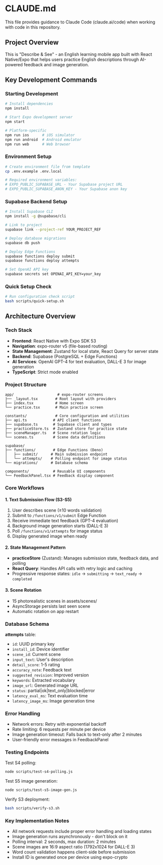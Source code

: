 # CLAUDE.md

This file provides guidance to Claude Code (claude.ai/code) when working with code in this repository.

## Project Overview

This is "Describe & See" - an English learning mobile app built with React Native/Expo that helps users practice English descriptions through AI-powered feedback and image generation.

## Key Development Commands

### Starting Development
```bash
# Install dependencies
npm install

# Start Expo development server
npm start

# Platform-specific
npm run ios      # iOS simulator
npm run android  # Android emulator
npm run web      # Web browser
```

### Environment Setup
```bash
# Create environment file from template
cp .env.example .env.local

# Required environment variables:
# EXPO_PUBLIC_SUPABASE_URL - Your Supabase project URL
# EXPO_PUBLIC_SUPABASE_ANON_KEY - Your Supabase anon key
```

### Supabase Backend Setup
```bash
# Install Supabase CLI
npm install -g @supabase/cli

# Link to project
supabase link --project-ref YOUR_PROJECT_REF

# Deploy database migrations
supabase db push

# Deploy Edge Functions
supabase functions deploy submit
supabase functions deploy attempts

# Set OpenAI API key
supabase secrets set OPENAI_API_KEY=your_key
```

### Quick Setup Check
```bash
# Run configuration check script
bash scripts/quick-setup.sh
```

## Architecture Overview

### Tech Stack
- **Frontend**: React Native with Expo SDK 53
- **Navigation**: expo-router v5 (file-based routing)
- **State Management**: Zustand for local state, React Query for server state
- **Backend**: Supabase (PostgreSQL + Edge Functions)
- **AI Services**: OpenAI GPT-4 for text evaluation, DALL-E 3 for image generation
- **TypeScript**: Strict mode enabled

### Project Structure
```
app/                    # expo-router screens
├── _layout.tsx        # Root layout with providers
├── index.tsx          # Home screen
└── practice.tsx       # Main practice screen

constants/             # Core configuration and utilities
├── api.ts            # API client functions
├── supabase.ts       # Supabase client and types
├── practiceStore.ts  # Zustand store for practice state
├── sceneManager.ts   # Scene rotation logic
└── scenes.ts         # Scene data definitions

supabase/
├── functions/        # Edge Functions (Deno)
│   ├── submit/      # Main submission endpoint
│   └── attempts/    # Polling endpoint for image status
└── migrations/      # Database schema

components/           # Reusable UI components
└── FeedbackPanel.tsx # Feedback display component
```

### Core Workflows

#### 1. Text Submission Flow (S3-S5)
1. User describes scene (≥10 words validation)
2. Submit to `/functions/v1/submit` Edge Function
3. Receive immediate text feedback (GPT-4 evaluation)
4. Background image generation starts (DALL-E 3)
5. Poll `/functions/v1/attempts` for image status
6. Display generated image when ready

#### 2. State Management Pattern
- **practiceStore** (Zustand): Manages submission state, feedback data, and polling
- **React Query**: Handles API calls with retry logic and caching
- Progressive response states: `idle` → `submitting` → `text_ready` → `completed`

#### 3. Scene Rotation
- 15 photorealistic scenes in assets/scenes/
- AsyncStorage persists last seen scene
- Automatic rotation on app restart

### Database Schema

**attempts** table:
- `id`: UUID primary key
- `install_id`: Device identifier
- `scene_id`: Current scene
- `input_text`: User's description
- `detail_score`: 1-5 rating
- `accuracy_note`: Feedback text
- `suggested_revision`: Improved version
- `keywords`: Extracted vocabulary
- `image_url`: Generated image URL
- `status`: partial|ok|text_only|blocked|error
- `latency_eval_ms`: Text evaluation time
- `latency_image_ms`: Image generation time

### Error Handling

- Network errors: Retry with exponential backoff
- Rate limiting: 6 requests per minute per device
- Image generation timeout: Falls back to text-only after 2 minutes
- User-friendly error messages in FeedbackPanel

### Testing Endpoints

Test S4 polling:
```bash
node scripts/test-s4-polling.js
```

Test S5 image generation:
```bash
node scripts/test-s5-image-gen.js
```

Verify S3 deployment:
```bash
bash scripts/verify-s3.sh
```

### Key Implementation Notes

- All network requests include proper error handling and loading states
- Image generation runs asynchronously - don't block on it
- Polling interval: 2 seconds, max duration: 2 minutes
- Scene images are 16:9 aspect ratio (1792x1024 for DALL-E 3)
- Word count validation happens client-side before submission
- Install ID is generated once per device using expo-crypto